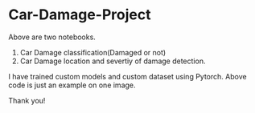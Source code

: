 # Car-Damage-Project

Above are two notebooks.
1. Car Damage classification(Damaged or not)
2. Car Damage location and severtiy of damage detection.

I have trained custom models and custom dataset using Pytorch. 
Above code is just an example on one image.

Thank you!
